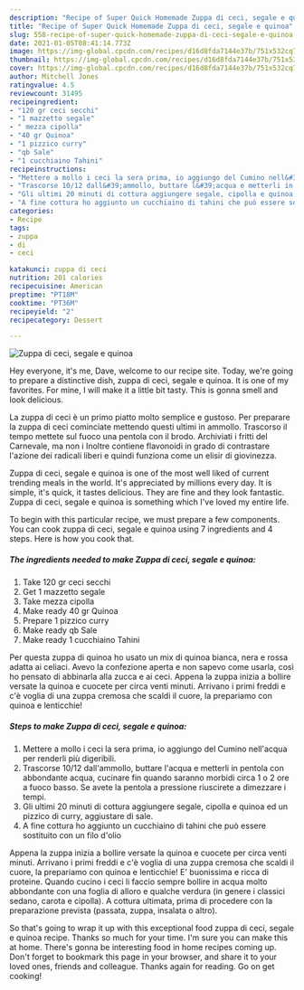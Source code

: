 ```yaml
---
description: "Recipe of Super Quick Homemade Zuppa di ceci, segale e quinoa"
title: "Recipe of Super Quick Homemade Zuppa di ceci, segale e quinoa"
slug: 558-recipe-of-super-quick-homemade-zuppa-di-ceci-segale-e-quinoa
date: 2021-01-05T08:41:14.773Z
image: https://img-global.cpcdn.com/recipes/d16d8fda7144e37b/751x532cq70/zuppa-di-ceci-segale-e-quinoa-recipe-main-photo.jpg
thumbnail: https://img-global.cpcdn.com/recipes/d16d8fda7144e37b/751x532cq70/zuppa-di-ceci-segale-e-quinoa-recipe-main-photo.jpg
cover: https://img-global.cpcdn.com/recipes/d16d8fda7144e37b/751x532cq70/zuppa-di-ceci-segale-e-quinoa-recipe-main-photo.jpg
author: Mitchell Jones
ratingvalue: 4.5
reviewcount: 31495
recipeingredient:
- "120 gr ceci secchi"
- "1 mazzetto segale"
- " mezza cipolla"
- "40 gr Quinoa"
- "1 pizzico curry"
- "qb Sale"
- "1 cucchiaino Tahini"
recipeinstructions:
- "Mettere a mollo i ceci la sera prima, io aggiungo del Cumino nell&#39;acqua per renderli più digeribili."
- "Trascorse 10/12 dall&#39;ammollo, buttare l&#39;acqua e metterli in pentola con abbondante acqua, cucinare fin quando saranno morbidi circa 1 o 2 ore a fuoco basso. Se avete la pentola a pressione riuscirete a dimezzare i tempi."
- "Gli ultimi 20 minuti di cottura aggiungere segale, cipolla e quinoa ed un pizzico di curry, aggiustare di sale."
- "A fine cottura ho aggiunto un cucchiaino di tahini che può essere sostituito con un filo d&#39;olio"
categories:
- Recipe
tags:
- zuppa
- di
- ceci

katakunci: zuppa di ceci 
nutrition: 201 calories
recipecuisine: American
preptime: "PT18M"
cooktime: "PT36M"
recipeyield: "2"
recipecategory: Dessert

---
```



![Zuppa di ceci, segale e quinoa](https://img-global.cpcdn.com/recipes/d16d8fda7144e37b/751x532cq70/zuppa-di-ceci-segale-e-quinoa-recipe-main-photo.jpg)

Hey everyone, it's me, Dave, welcome to our recipe site. Today, we're going to prepare a distinctive dish, zuppa di ceci, segale e quinoa. It is one of my favorites. For mine, I will make it a little bit tasty. This is gonna smell and look delicious.

La zuppa di ceci è un primo piatto molto semplice e gustoso. Per preparare la zuppa di ceci cominciate mettendo questi ultimi in ammollo. Trascorso il tempo mettete sul fuoco una pentola con il brodo. Archiviati i fritti del Carnevale, ma non i Inoltre contiene flavonoidi in grado di contrastare l&#39;azione dei radicali liberi e quindi funziona come un elisir di giovinezza.

Zuppa di ceci, segale e quinoa is one of the most well liked of current trending meals in the world. It's appreciated by millions every day. It is simple, it's quick, it tastes delicious. They are fine and they look fantastic. Zuppa di ceci, segale e quinoa is something which I've loved my entire life.


To begin with this particular recipe, we must prepare a few components. You can cook zuppa di ceci, segale e quinoa using 7 ingredients and 4 steps. Here is how you cook that.

<!--inarticleads1-->

##### The ingredients needed to make Zuppa di ceci, segale e quinoa:

1. Take 120 gr ceci secchi
1. Get 1 mazzetto segale
1. Take  mezza cipolla
1. Make ready 40 gr Quinoa
1. Prepare 1 pizzico curry
1. Make ready qb Sale
1. Make ready 1 cucchiaino Tahini


Per questa zuppa di quinoa ho usato un mix di quinoa bianca, nera e rossa adatta ai celiaci. Avevo la confezione aperta e non sapevo come usarla, così ho pensato di abbinarla alla zucca e ai ceci. Appena la zuppa inizia a bollire versate la quinoa e cuocete per circa venti minuti. Arrivano i primi freddi e c&#39;è voglia di una zuppa cremosa che scaldi il cuore, la prepariamo con quinoa e lenticchie! 

<!--inarticleads2-->

##### Steps to make Zuppa di ceci, segale e quinoa:

1. Mettere a mollo i ceci la sera prima, io aggiungo del Cumino nell&#39;acqua per renderli più digeribili.
1. Trascorse 10/12 dall&#39;ammollo, buttare l&#39;acqua e metterli in pentola con abbondante acqua, cucinare fin quando saranno morbidi circa 1 o 2 ore a fuoco basso. Se avete la pentola a pressione riuscirete a dimezzare i tempi.
1. Gli ultimi 20 minuti di cottura aggiungere segale, cipolla e quinoa ed un pizzico di curry, aggiustare di sale.
1. A fine cottura ho aggiunto un cucchiaino di tahini che può essere sostituito con un filo d&#39;olio


Appena la zuppa inizia a bollire versate la quinoa e cuocete per circa venti minuti. Arrivano i primi freddi e c&#39;è voglia di una zuppa cremosa che scaldi il cuore, la prepariamo con quinoa e lenticchie! E&#39; buonissima e ricca di proteine. Quando cucino i ceci li faccio sempre bollire in acqua molto abbondante con una foglia di alloro e qualche verdura (in genere i classici sedano, carota e cipolla). A cottura ultimata, prima di procedere con la preparazione prevista (passata, zuppa, insalata o altro). 

So that's going to wrap it up with this exceptional food zuppa di ceci, segale e quinoa recipe. Thanks so much for your time. I'm sure you can make this at home. There's gonna be interesting food in home recipes coming up. Don't forget to bookmark this page in your browser, and share it to your loved ones, friends and colleague. Thanks again for reading. Go on get cooking!
